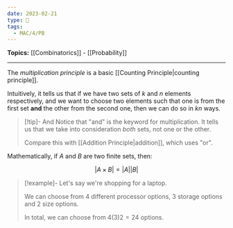 ```yaml
---
date: 2023-02-21
type: 🧠
tags:
  - MAC/4/PB
---
```


**Topics:** [[Combinatorics]] - [[Probability]]

---

The _multiplication principle_ is a basic [[Counting Principle|counting principle]].

Intuitively, it tells us that if we have two sets of $k$ and $n$ elements respectively, and we want to choose two elements such that one is from the first set **and** the other from the second one, then we can do so in $kn$ ways.

> [!tip]- And
> Notice that "and" is the keyword for multiplication. It tells us that we take into consideration _both_ sets, not one or the other.
>
> Compare this with [[Addition Principle|addition]], which uses "or".

Mathematically, if $A$ and $B$ are two finite sets, then:

$$
|A \times B| = |A||B|
$$

> [!example]-
> Let's say we're shopping for a laptop.
>
> We can choose from $4$ different processor options, $3$ storage options and $2$ size options.
>
> In total, we can choose from $4(3)2 = 24$ options.
